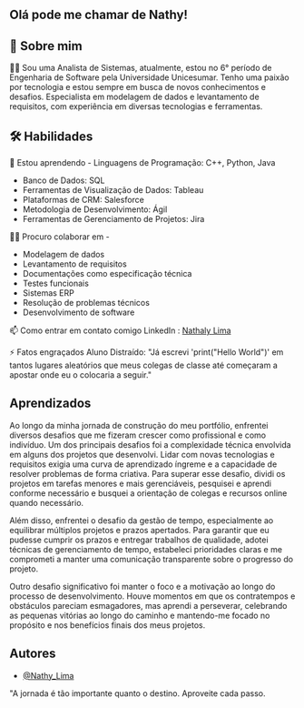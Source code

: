 
## Olá pode me chamar de Nathy!

## 🚀 Sobre mim

👩‍💻 Sou uma Analista de Sistemas, atualmente, estou no 6° período de Engenharia de Software pela Universidade Unicesumar. Tenho uma paixão por tecnologia e estou sempre em busca de novos conhecimentos e desafios. Especialista em modelagem de dados e levantamento de requisitos, com experiência em diversas tecnologias e ferramentas.





## 🛠 Habilidades
🧠 Estou aprendendo - Linguagens de Programação: C++, Python, Java
- Banco de Dados: SQL
- Ferramentas de Visualização de Dados: Tableau
- Plataformas de CRM: Salesforce
- Metodologia de Desenvolvimento: Ágil
- Ferramentas de Gerenciamento de Projetos: Jira



👯‍♀️ Procuro colaborar em -
 
  - Modelagem de dados
  - Levantamento de requisitos
  - Documentações como especificação técnica
  - Testes funcionais
  - Sistemas ERP
  - Resolução de problemas técnicos
  - Desenvolvimento de software


📫 Como entrar em contato comigo LinkedIn : [Nathaly Lima](https://www.linkedin.com/in/nathy-lima-660993203/)


⚡️ Fatos engraçados 
Aluno Distraído: "Já escrevi 'print("Hello World")' em tantos lugares aleatórios que meus colegas de classe até começaram a apostar onde eu o colocaria a seguir."


## Aprendizados


Ao longo da minha jornada de construção do meu portfólio, enfrentei diversos desafios que me fizeram crescer como profissional e como indivíduo. Um dos principais desafios foi a complexidade técnica envolvida em alguns dos projetos que desenvolvi. Lidar com novas tecnologias e requisitos exigia uma curva de aprendizado íngreme e a capacidade de resolver problemas de forma criativa. Para superar esse desafio, dividi os projetos em tarefas menores e mais gerenciáveis, pesquisei e aprendi conforme necessário e busquei a orientação de colegas e recursos online quando necessário.

Além disso, enfrentei o desafio da gestão de tempo, especialmente ao equilibrar múltiplos projetos e prazos apertados. Para garantir que eu pudesse cumprir os prazos e entregar trabalhos de qualidade, adotei técnicas de gerenciamento de tempo, estabeleci prioridades claras e me comprometi a manter uma comunicação transparente sobre o progresso do projeto.

Outro desafio significativo foi manter o foco e a motivação ao longo do processo de desenvolvimento. Houve momentos em que os contratempos e obstáculos pareciam esmagadores, mas aprendi a perseverar, celebrando as pequenas vitórias ao longo do caminho e mantendo-me focado no propósito e nos benefícios finais dos meus projetos.




## Autores

- [@Nathy_Lima](hhttps://github.com/Nathy-lima)

"A jornada é tão importante quanto o destino. Aproveite cada passo.
